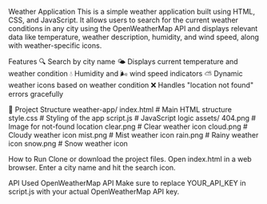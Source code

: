 Weather Application
This is a simple weather application built using HTML, CSS, and JavaScript. It allows users to search for the current weather conditions in any city using the OpenWeatherMap API and displays relevant data like temperature, weather description, humidity, and wind speed, along with weather-specific icons.

Features
🔍 Search by city name
🌤 Displays current temperature and weather condition
💧 Humidity and 🌬 wind speed indicators
⛅ Dynamic weather icons based on weather condition
❌ Handles "location not found" errors gracefully

📁 Project Structure
weather-app/
 index.html          # Main HTML structure
 style.css           # Styling of the app
 script.js           # JavaScript logic
 assets/
404.png         # Image for not-found location
clear.png       # Clear weather icon
 cloud.png       # Cloudy weather icon
 mist.png        # Mist weather icon
 rain.png        # Rainy weather icon
 snow.png        # Snow weather icon

 How to Run
Clone or download the project files.
Open index.html in a web browser.
Enter a city name and hit the search icon.

 API Used
OpenWeatherMap API
Make sure to replace YOUR_API_KEY in script.js with your actual OpenWeatherMap API key.
